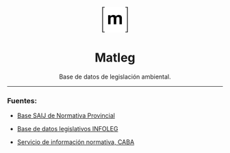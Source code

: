 <p align="center"><img src="./img/matrix_icon.svg" alt="logo" height="60"/></p>
<h1 align="center">Matleg</h1>
<p align="center">Base de datos de legislación ambiental.</p>

-----------------------------------------------------

### Fuentes:

- [Base SAIJ de Normativa Provincial](http://datos.jus.gob.ar/dataset/base-saij-de-normativa-provincial)
- [Base de datos legislativos INFOLEG](http://datos.jus.gob.ar/dataset/base-de-datos-legislativos-infoleg)

- [Servicio de información normativa, CABA](https://data.buenosaires.gob.ar/dataset/servicio-informacion-normativa)
